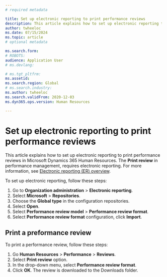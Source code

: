 ```yaml
---
# required metadata

title: Set up electronic reporting to print performance reviews
description: This article explains how to set up electronic reporting to print performance reviews in Microsoft Dynamics 365 Human Resources.
author: twheeloc
ms.date: 07/15/2024
ms.topic: article
# optional metadata

ms.search.form: 
# ROBOTS: 
audience: Application User
# ms.devlang: 

# ms.tgt_pltfrm: 
ms.assetid: 
ms.search.region: Global
# ms.search.industry: 
ms.author: twheeloc
ms.search.validFrom: 2020-12-03
ms.dyn365.ops.version: Human Resources

---
```


# Set up electronic reporting to print performance reviews

This article explains how to set up electronic reporting to print performance reviews in Microsoft Dynamics 365 Human Resources.
The **Print review** in performance management, requires electronic reporting. For more information, see [Electronic reporting (ER) overview](/fin-ops-core/dev-itpro/analytics/general-electronic-reporting.md). 

To set up electronic reporting, follow these steps:

1.	Go to **Organization administration** > **Electronic reporting**.
2.	Select **Microsoft** > **Repositories**.
3.	Choose the **Global type** in the configuration repositories.
4.	Select **Open**.
5.	Select **Performance review model** > **Performance review format**.
6.	Select **Performance review format** configuration, click **Import**.

## Print a preformance review
To print a performance review, follow these steps:

1. Go **Human Resources** > **Performance** > **Reviews**.
2. Select **Print review** option.
3. In the drop-down menu, select **Performance review format**.
4. Click **OK**. The review is downloaded to the Downloads folder. 




